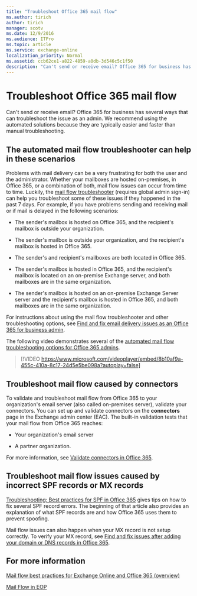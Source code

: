 ```yaml
---
title: "Troubleshoot Office 365 mail flow"
ms.author: tirich
author: tirich
manager: scotv
ms.date: 12/9/2016
ms.audience: ITPro
ms.topic: article
ms.service: exchange-online
localization_priority: Normal
ms.assetid: ccb62ce1-a822-4859-a0db-3d546c5c1f50
description: "Can't send or receive email? Office 365 for business has several ways that can troubleshoot the issue as an admin. We recommend using the automated solutions because they are typically easier and faster than manual troubleshooting."
---
```


# Troubleshoot Office 365 mail flow

Can't send or receive email? Office 365 for business has several ways that can troubleshoot the issue as an admin. We recommend using the automated solutions because they are typically easier and faster than manual troubleshooting.
  
## The automated mail flow troubleshooter can help in these scenarios

Problems with mail delivery can be a very frustrating for both the user and the administrator. Whether your mailboxes are hosted on-premises, in Office 365, or a combination of both, mail flow issues can occur from time to time. Luckily, the [mail flow troubleshooter](https://aka.ms/fixemail) (requires global admin sign-in) can help you troubleshoot some of these issues if they happened in the past 7 days. For example, if you have problems sending and receiving mail or if mail is delayed in the following scenarios: 
  
- The sender's mailbox is hosted on Office 365, and the recipient's mailbox is outside your organization.
    
- The sender's mailbox is outside your organization, and the recipient's mailbox is hosted in Office 365.
    
- The sender's and recipient's mailboxes are both located in Office 365.
    
- The sender's mailbox is hosted in Office 365, and the recipient's mailbox is located on an on-premise Exchange server, and both mailboxes are in the same organization.
    
- The sender's mailbox is hosted on an on-premise Exchange Server server and the recipient's mailbox is hosted in Office 365, and both mailboxes are in the same organization.
    
For instructions about using the mail flow troubleshooter and other troubleshooting options, see [Find and fix email delivery issues as an Office 365 for business admin](https://support.office.com/en-us/article/Find-and-fix-email-delivery-issues-as-an-Office-365-for-business-admin-e7758b99-1896-41db-bf39-51e2dba21de6).
  
The following video demonstrates several of the [automated mail flow troubleshooting options for Office 365 admins](https://support.office.com/en-us/article/Find-and-fix-email-delivery-issues-as-an-Office-365-for-business-admin-e7758b99-1896-41db-bf39-51e2dba21de6).
  
> [!VIDEO https://www.microsoft.com/videoplayer/embed/8b10af9a-455c-410a-8c17-24d5e5be098a?autoplay=false]
  
## Troubleshoot mail flow caused by connectors

To validate and troubleshoot mail flow from Office 365 to your organization's email server (also called on-premises server), validate your connectors. You can set up and validate connectors on the **connectors** page in the Exchange admin center (EAC). The built-in validation tests that your mail flow from Office 365 reaches: 
  
- Your organization's email server
    
- A partner organization.
    
For more information, see [Validate connectors in Office 365](use-connectors-to-configure-mail-flow/validate-connectors.md).
  
## Troubleshoot mail flow issues caused by incorrect SPF records or MX records

[Troubleshooting: Best practices for SPF in Office 365](http://technet.microsoft.com/library/3aff33c5-1416-4867-a23b-e0c0c5b4d2be.aspx#SPFTroubleshoot) gives tips on how to fix several SPF record errors. The beginning of that article also provides an explanation of what SPF records are and how Office 365 uses them to prevent spoofing. 
  
Mail flow issues can also happen when your MX record is not setup correctly. To verify your MX record, see [Find and fix issues after adding your domain or DNS records in Office 365](https://go.microsoft.com/fwlink/?LinkId=624017).
  
## For more information

[Mail flow best practices for Exchange Online and Office 365 (overview)](mail-flow-best-practices.md)
  
[Mail Flow in EOP](http://technet.microsoft.com/library/e109077e-cc85-4c19-ae40-d218ac7d0548.aspx)
  

